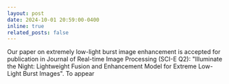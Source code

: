 ```yaml
---
layout: post
date: 2024-10-01 20:59:00-0400
inline: true
related_posts: false
---
```


Our paper on extremely low-light burst image enhancement is accepted for publication in Journal of Real-time Image Processing (SCI-E Q2): "Illuminate the Night: Lightweight Fusion and Enhancement Model for Extreme Low-Light Burst Images". To appear
